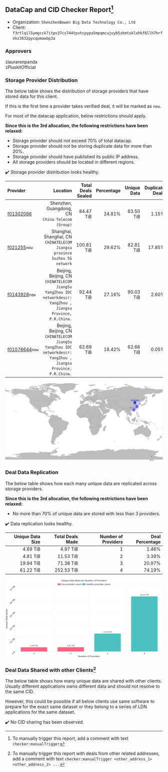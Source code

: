 ## DataCap and CID Checker Report[^1]
 - Organization: `ShenzhenBowen Big Data Technology Co., Ltd`
 - Client: `f3rtlqil5ymgcck7itpv37cs744tpvhcpypa5mpqmcujuyb5zkmtsklohkf6llh7hrfnkz3632pycqumawbp3a`
### Approvers
`1`laurarenpanda<br/>`1`PluskitOfficial

### Storage Provider Distribution
The below table shows the distribution of storage providers that have stored data for this client.

If this is the first time a provider takes verified deal, it will be marked as `new`.

For most of the datacap application, below restrictions should apply.

**Since this is the 3rd allocation, the following restrictions have been relaxed:**
 - Storage provider should not exceed 70% of total datacap.
 - Storage provider should not be storing duplicate data for more than 20%.
 - Storage provider should have published its public IP address.
 - All storage providers should be located in different regions.

✔️ Storage provider distribution looks healthy.

| Provider                                                    |                                                                                                           Location | Total Deals Sealed | Percentage | Unique Data | Duplicate Deals |
| :---------------------------------------------------------- | -----------------------------------------------------------------------------------------------------------------: | -----------------: | ---------: | ----------: | --------------: |
| [f01302086](https://filfox.info/en/address/f01302086)       |                                                                Shenzhen, Guangdong, CN<br/>`China Telecom (Group)` |          84.47 TiB |     24.81% |   83.50 TiB |           1.15% |
| [f021255](https://filfox.info/en/address/f021255)`new`      |                                       Shanghai, Shanghai, CN<br/>`CHINATELECOM Jiangsu province Suzhou 5G network` |         100.81 TiB |     29.62% |   82.81 TiB |          17.85% |
| [f0143928](https://filfox.info/en/address/f0143928)`new`    | Beijing, Beijing, CN<br/>`CHINATELECOM JiangSu YangZhou IDC networkdescr: YangZhou , Jiangsu Province, P.R.China.` |          92.44 TiB |     27.16% |   90.03 TiB |           2.60% |
| [f01076644](https://filfox.info/en/address/f01076644)`new`  | Beijing, Beijing, CN<br/>`CHINATELECOM JiangSu YangZhou IDC networkdescr: YangZhou , Jiangsu Province, P.R.China.` |          62.69 TiB |     18.42% |   62.66 TiB |           0.05% |

<img src="https://raw.githubusercontent.com/data-preservation-programs/filplus-checker-assets/main/filecoin-project/filecoin-plus-large-datasets/issues/1582/1685072051189.png"/>

### Deal Data Replication
The below table shows how each many unique data are replicated across storage providers.


**Since this is the 3rd allocation, the following restrictions have been relaxed:**
- No more than 70% of unique data are stored with less than 3 providers.

✔️ Data replication looks healthy.

| Unique Data Size | Total Deals Made | Number of Providers | Deal Percentage |
| ---------------: | ---------------: | ------------------: | --------------: |
|         4.69 TiB |         4.97 TiB |                   1 |           1.46% |
|         4.81 TiB |        11.53 TiB |                   2 |           3.39% |
|        19.94 TiB |        71.38 TiB |                   3 |          20.97% |
|        61.22 TiB |       252.53 TiB |                   4 |          74.19% |

<img src="https://raw.githubusercontent.com/data-preservation-programs/filplus-checker-assets/main/filecoin-project/filecoin-plus-large-datasets/issues/1582/1685072051873.png"/>

### Deal Data Shared with other Clients[^3]
The below table shows how many unique data are shared with other clients.
Usually different applications owns different data and should not resolve to the same CID.

However, this could be possible if all below clients use same software to prepare for the exact same dataset or they belong to a series of LDN applications for the same dataset.

✔️ No CID sharing has been observed.

[^1]: To manually trigger this report, add a comment with text `checker:manualTrigger`

[^2]: Deals from those addresses are combined into this report as they are specified with `checker:manualTrigger`

[^3]: To manually trigger this report with deals from other related addresses, add a comment with text `checker:manualTrigger <other_address_1> <other_address_2> ...`

